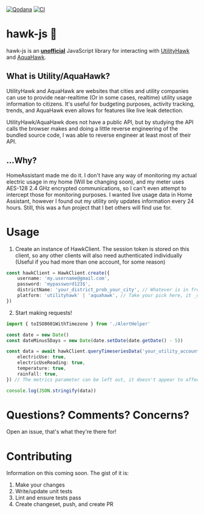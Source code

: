 [![Qodana](https://github.com/natereprogle/hawk-js/actions/workflows/qodana_code_quality.yml/badge.svg?branch=main)](https://github.com/natereprogle/hawk-js/actions/workflows/qodana_code_quality.yml)
[![CI](https://github.com/natereprogle/hawk-js/actions/workflows/main.yml/badge.svg)](https://github.com/natereprogle/hawk-js/actions/workflows/main.yml)

# hawk-js 🦅

hawk-js is an <u>**unofficial**</u> JavaScript library for interacting with [UtilityHawk](https://utilityhawk.com/)
and [AquaHawk](https://aquahawk.com/).

## What is Utility/AquaHawk?

UtilityHawk and AquaHawk are websites that cities and utility companies can use to provide near-realtime (Or in some
cases, realtime) utility usage information to citizens. It's useful for budgeting purposes, activity tracking, trends,
and AquaHawk even allows for features like live leak detection.

UtilityHawk/AquaHawk does not have a public API, but by studying the API calls the browser makes and doing a little
reverse engineering of the bundled source code, I was able to reverse engineer at least most of their API.

## ...Why?

HomeAssistant made me do it. I don't have any way of monitoring my actual electric usage in my home (Will be changing
soon), and my meter uses AES-128 2.4 GHz encrypted communications, so I can't even attempt to intercept those for
monitoring purposes. I wanted live usage data in Home Assistant, however I found out my utility only updates
information every 24 hours. Still, this was a fun project that I bet others will find use for.

# Usage

1. Create an instance of HawkClient. The session token is stored on this client, so any other clients will also need
   authenticated individually (Useful if you had more than one account, for some reason)

```typescript
const hawkClient = HawkClient.create({
    username: 'my.username@gmail.com',
    password: 'mypassword123$',
    districtName: 'your_district_prob_your_city', // Whatever is in front of utilityhawk.us in the URL of the page you sign in on
    platform: 'utilityhawk' | 'aquahawk', // Take your pick here, it _does_ matter
})
```

2. Start making requests!

```typescript
import { toISO8601WithTimezone } from './AlertHelper'

const date = new Date()
const dateMinus5Days = new Date(date.setDate(date.getDate() - 5))

const data = await hawkClient.queryTimeseriesData('your_utility_account_number_on_your_bill', toISO8601WithTimezone(date), toISO8601WithTimezone(dateMinus5Days), '1 hour', true, true, {
    electricUse: true,
    electricUseReading: true,
    temperature: true,
    rainfall: true,
}) // The metrics parameter can be left out, it doesn't appear to affect anything anyway

console.log(JSON.stringify(data))
```

# Questions? Comments? Concerns?

Open an issue, that's what they're there for!

# Contributing

Information on this coming soon. The gist of it is:

1. Make your changes
2. Write/update unit tests
3. Lint and ensure tests pass
4. Create changeset, push, and create PR